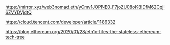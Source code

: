 https://mirror.xyz/web3nomad.eth/yCmv1JOPNE0_F7joZU08oKBIDfM62Cqji6ZVYDVjdtQ

https://cloud.tencent.com/developer/article/1186332

https://blog.ethereum.org/2020/01/28/eth1x-files-the-stateless-ethereum-tech-tree